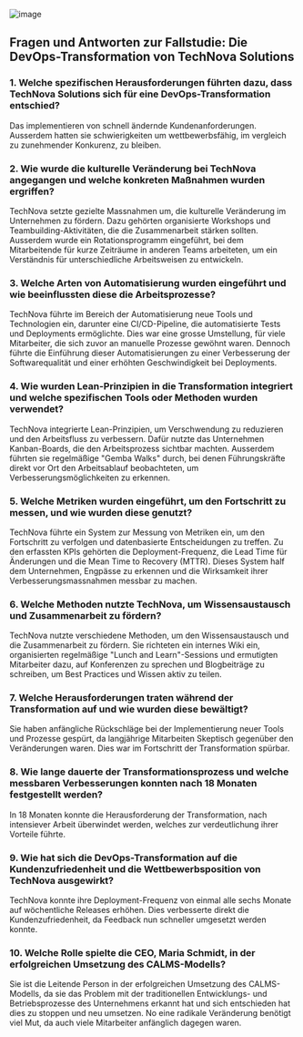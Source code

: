 ![image](https://github.com/user-attachments/assets/63999bbf-588e-42e3-805c-63289708dbe4)

## Fragen und Antworten zur Fallstudie: Die DevOps-Transformation von TechNova Solutions

### 1. Welche spezifischen Herausforderungen führten dazu, dass TechNova Solutions sich für eine DevOps-Transformation entschied?
Das implementieren von schnell ändernde Kundenanforderungen. Ausserdem hatten sie schwierigkeiten um wettbewerbsfähig, im vergleich zu zunehmender Konkurenz, zu bleiben.

### 2. Wie wurde die kulturelle Veränderung bei TechNova angegangen und welche konkreten Maßnahmen wurden ergriffen?
TechNova setzte gezielte Massnahmen um, die kulturelle Veränderung im Unternehmen zu fördern. Dazu gehörten organisierte Workshops und Teambuilding-Aktivitäten, die die Zusammenarbeit stärken sollten. Ausserdem wurde ein Rotationsprogramm eingeführt, bei dem Mitarbeitende für kurze Zeiträume in anderen Teams arbeiteten, um ein  Verständnis für unterschiedliche Arbeitsweisen zu entwickeln.

### 3. Welche Arten von Automatisierung wurden eingeführt und wie beeinflussten diese die Arbeitsprozesse?
TechNova führte im Bereich der Automatisierung neue Tools und Technologien ein, darunter eine CI/CD-Pipeline, die automatisierte Tests und Deployments ermöglichte. Dies war eine grosse Umstellung, für viele Mitarbeiter, die sich zuvor an manuelle Prozesse gewöhnt waren. Dennoch führte die Einführung dieser Automatisierungen zu einer Verbesserung der Softwarequalität und einer erhöhten Geschwindigkeit bei Deployments.

### 4. Wie wurden Lean-Prinzipien in die Transformation integriert und welche spezifischen Tools oder Methoden wurden verwendet?
TechNova integrierte Lean-Prinzipien, um Verschwendung zu reduzieren und den Arbeitsfluss zu verbessern. Dafür nutzte das Unternehmen Kanban-Boards, die den Arbeitsprozess sichtbar machten. Ausserdem führten sie regelmäßige "Gemba Walks" durch, bei denen Führungskräfte direkt vor Ort den Arbeitsablauf beobachteten, um Verbesserungsmöglichkeiten zu erkennen.

### 5. Welche Metriken wurden eingeführt, um den Fortschritt zu messen, und wie wurden diese genutzt?
TechNova führte ein System zur Messung von Metriken ein, um den Fortschritt zu verfolgen und datenbasierte Entscheidungen zu treffen. Zu den erfassten KPIs gehörten die Deployment-Frequenz, die Lead Time für Änderungen und die Mean Time to Recovery (MTTR). Dieses System half dem Unternehmen, Engpässe zu erkennen und die Wirksamkeit ihrer Verbesserungsmassnahmen messbar zu machen.

### 6. Welche Methoden nutzte TechNova, um Wissensaustausch und Zusammenarbeit zu fördern?
TechNova nutzte verschiedene Methoden, um den Wissensaustausch und die Zusammenarbeit zu fördern. Sie richteten ein internes Wiki ein, organisierten regelmäßige "Lunch and Learn"-Sessions und ermutigten Mitarbeiter dazu, auf Konferenzen zu sprechen und Blogbeiträge zu schreiben, um Best Practices und Wissen aktiv zu teilen.

### 7. Welche Herausforderungen traten während der Transformation auf und wie wurden diese bewältigt?
Sie haben anfängliche Rückschläge bei der Implementierung neuer Tools und Prozesse gespürt, da langjährige Mitarbeiten Skeptisch gegenüber den Veränderungen waren. Dies war im Fortschritt der Transformation spürbar.

### 8. Wie lange dauerte der Transformationsprozess und welche messbaren Verbesserungen konnten nach 18 Monaten festgestellt werden?
In 18 Monaten konnte die Herausforderung der Transformation, nach intensiever Arbeit überwindet werden, welches zur verdeutlichung ihrer Vorteile führte.

### 9. Wie hat sich die DevOps-Transformation auf die Kundenzufriedenheit und die Wettbewerbsposition von TechNova ausgewirkt?
TechNova konnte ihre Deployment-Frequenz von einmal alle sechs Monate auf wöchentliche Releases erhöhen. Dies verbesserte direkt die Kundenzufriedenheit, da Feedback nun schneller umgesetzt werden konnte.

### 10. Welche Rolle spielte die CEO, Maria Schmidt, in der erfolgreichen Umsetzung des CALMS-Modells?
Sie ist die Leitende Person in der erfolgreichen Umsetzung des CALMS-Modells, da sie das Problem mit der traditionellen Entwicklungs- und Betriebsprozesse des Unternehmens erkannt hat und sich entschieden hat dies zu stoppen und neu umsetzen. No eine radikale Veränderung benötigt viel Mut, da auch viele Mitarbeiter anfänglich dagegen waren.
